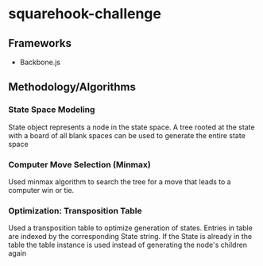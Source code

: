 # squarehook-challenge
## Frameworks
- Backbone.js

## Methodology/Algorithms
### State Space Modeling
State object represents a node in the state space. A tree rooted at the state
with a board of all blank spaces can be used to generate the entire state space

### Computer Move Selection (Minmax)
Used minmax algorithm to search the tree for a move that leads to a computer
win or tie. 

### Optimization: Transposition Table
Used a transposition table to optimize generation of states. Entries in table
are indexed by the corresponding State string. If the State is already in the
table the table instance is used instead of generating the node's children
again
